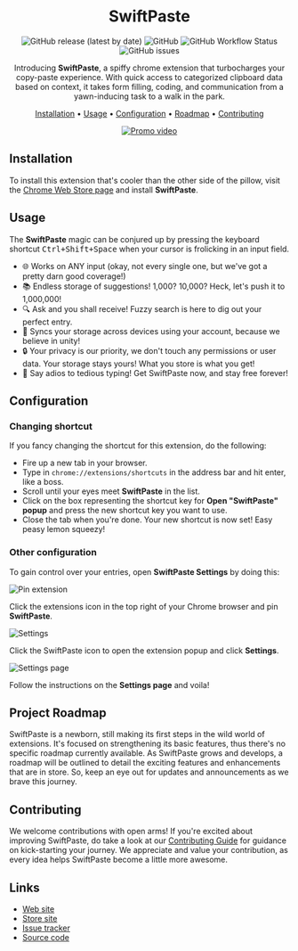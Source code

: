 <div align="center">

# SwiftPaste

  ![GitHub release (latest by date)](https://img.shields.io/github/v/release/fralleee/swiftpaste)
  ![GitHub](https://img.shields.io/github/license/fralleee/swiftpaste)
  ![GitHub Workflow Status](https://img.shields.io/github/actions/workflow/status/fralleee/swiftpaste/build-and-test.yml)
  ![GitHub issues](https://img.shields.io/github/issues/fralleee/swiftpaste)
  
  Introducing **SwiftPaste**, a spiffy chrome extension that turbocharges your copy-paste experience. With quick access to categorized clipboard data based on context, it takes form filling, coding, and communication from a yawn-inducing task to a walk in the park. 

  [Installation](#installation) •
  [Usage](#usage) •
  [Configuration](#configuration) •
  [Roadmap](#project-roadmap) •
  [Contributing](#contributing)

  [![Promo video](https://img.youtube.com/vi/FsShExaxxtY/0.jpg)](https://www.youtube.com/watch?v=FsShExaxxtY)
</div>

## Installation
To install this extension that's cooler than the other side of the pillow, visit the [Chrome Web Store page](https://chrome.google.com/webstore/detail/swiftpaste/ocamjpjndljkgcoeadplclcoiepjicgj/) and install **SwiftPaste**.

## Usage
The **SwiftPaste** magic can be conjured up by pressing the keyboard shortcut <kbd>Ctrl+Shift+Space</kbd> when your cursor is frolicking in an input field. 
- 🌐 Works on ANY input (okay, not every single one, but we've got a pretty darn good coverage!)
- 📚 Endless storage of suggestions! 1,000? 10,000? Heck, let's push it to 1,000,000!
- 🔍 Ask and you shall receive! Fuzzy search is here to dig out your perfect entry.
- 🔄 Syncs your storage across devices using your account, because we believe in unity!
- 🔒 Your privacy is our priority, we don't touch any permissions or user data. Your storage stays yours! What you store is what you get!
- 🎉 Say adios to tedious typing! Get SwiftPaste now, and stay free forever!

## Configuration

### Changing shortcut
If you fancy changing the shortcut for this extension, do the following:
- Fire up a new tab in your browser.
- Type in `chrome://extensions/shortcuts` in the address bar and hit enter, like a boss.
- Scroll until your eyes meet **SwiftPaste** in the list.
- Click on the box representing the shortcut key for **Open "SwiftPaste" popup** and press the new shortcut key you want to use.
- Close the tab when you're done. Your new shortcut is now set! Easy peasy lemon squeezy!

### Other configuration
To gain control over your entries, open **SwiftPaste Settings** by doing this:

  
  <img alt="Pin extension" src="https://github.com/Fralleee/SwiftPaste/assets/6375613/f5a6e2e9-0c39-4389-8bae-67a936a19afb" />  
  
  Click the extensions icon in the top right of your Chrome browser and pin **SwiftPaste**.
  
  
  <img alt="Settings" src="https://github.com/Fralleee/SwiftPaste/assets/6375613/8a565560-391f-41f1-9c7e-58521a54a882" />
  
  Click the SwiftPaste icon to open the extension popup and click **Settings**.
  
  
  <img alt="Settings page" src="https://github.com/Fralleee/SwiftPaste/assets/6375613/b888cb15-0489-4fdf-bb0e-428513394df7" />  
  
  Follow the instructions on the **Settings page** and voila!

## Project Roadmap
SwiftPaste is a newborn, still making its first steps in the wild world of extensions. It's focused on strengthening its basic features, thus there's no specific roadmap currently available. 
As SwiftPaste grows and develops, a roadmap will be outlined to detail the exciting features and enhancements that are in store. So, keep an eye out for updates and announcements as we brave this journey.

## Contributing
We welcome contributions with open arms! If you're excited about improving SwiftPaste, do take a look at our [Contributing Guide](CONTRIBUTING.md) for guidance on kick-starting your journey.
We appreciate and value your contribution, as every idea helps SwiftPaste become a little more awesome.

## Links
* [Web site](https://fralle.net/)
* [Store site](https://chrome.google.com/webstore/detail/swiftpaste/ocamjpjndljkgcoeadplclcoiepjicgj/)
* [Issue tracker](https://github.com/Fralleee/SwiftPaste/issues)
* [Source code](https://github.com/Fralleee/SwiftPaste)
